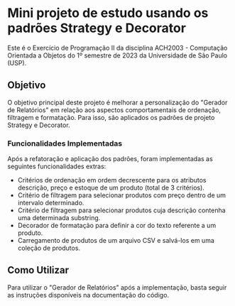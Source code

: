 # Mini projeto de estudo usando os padrões Strategy e Decorator

Este é o Exercício de Programação II da disciplina ACH2003 - Computação Orientada a Objetos do 1º semestre de 2023 da Universidade de São Paulo (USP). 

## Objetivo
O objetivo principal deste projeto é melhorar a personalização do "Gerador de Relatórios" em relação aos aspectos comportamentais de ordenação, filtragem e formatação. Para isso, são aplicados os padrões de projeto Strategy e Decorator.

### Funcionalidades Implementadas
Após a refatoração e aplicação dos padrões, foram implementadas as seguintes funcionalidades extras:

- Critérios de ordenação em ordem decrescente para os atributos descrição, preço e estoque de um produto (total de 3 critérios).
- Critério de filtragem para selecionar produtos com preço dentro de um intervalo determinado.
- Critério de filtragem para selecionar produtos cuja descrição contenha uma determinada substring.
- Decorador de formatação para definir a cor do texto referente a um produto.
- Carregamento de produtos de um arquivo CSV e salvá-los em uma coleção de produtos.

## Como Utilizar
Para utilizar o "Gerador de Relatórios" após a implementação, basta seguir as instruções disponíveis na documentação do código.
